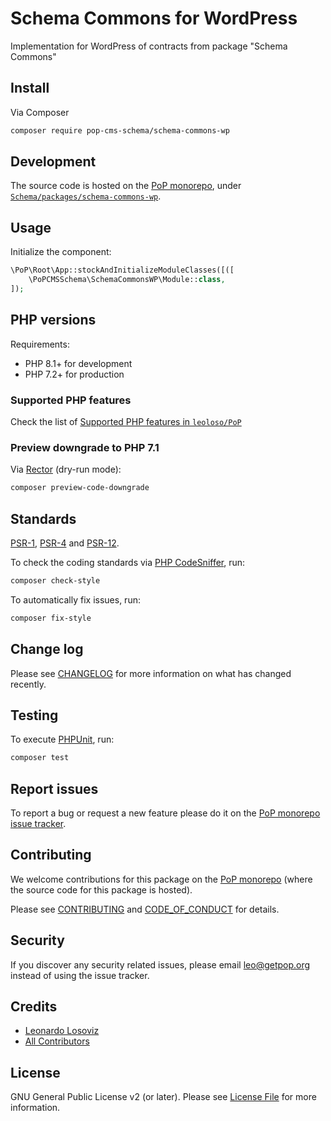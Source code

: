 # Schema Commons for WordPress

<!--
[![Build Status][ico-travis]][link-travis]
[![Quality Score][ico-code-quality]][link-code-quality]
[![Software License][ico-license]](LICENSE.md)
[![Latest Version on Packagist][ico-version]][link-packagist]
[![Coverage Status][ico-scrutinizer]][link-scrutinizer]
[![Total Downloads][ico-downloads]][link-downloads]
-->

Implementation for WordPress of contracts from package "Schema Commons"

## Install

Via Composer

``` bash
composer require pop-cms-schema/schema-commons-wp
```

## Development

The source code is hosted on the [PoP monorepo](https://github.com/leoloso/PoP), under [`Schema/packages/schema-commons-wp`](https://github.com/leoloso/PoP/tree/master/layers/Schema/packages/schema-commons-wp).

## Usage

Initialize the component:

``` php
\PoP\Root\App::stockAndInitializeModuleClasses([([
    \PoPCMSSchema\SchemaCommonsWP\Module::class,
]);
```

## PHP versions

Requirements:

- PHP 8.1+ for development
- PHP 7.2+ for production

### Supported PHP features

Check the list of [Supported PHP features in `leoloso/PoP`](https://github.com/leoloso/PoP/blob/master/docs/supported-php-features.md)

### Preview downgrade to PHP 7.1

Via [Rector](https://github.com/rectorphp/rector) (dry-run mode):

```bash
composer preview-code-downgrade
```

## Standards

[PSR-1](https://www.php-fig.org/psr/psr-1), [PSR-4](https://www.php-fig.org/psr/psr-4) and [PSR-12](https://www.php-fig.org/psr/psr-12).

To check the coding standards via [PHP CodeSniffer](https://github.com/squizlabs/PHP_CodeSniffer), run:

``` bash
composer check-style
```

To automatically fix issues, run:

``` bash
composer fix-style
```

## Change log

Please see [CHANGELOG](CHANGELOG.md) for more information on what has changed recently.

## Testing

To execute [PHPUnit](https://phpunit.de/), run:

``` bash
composer test
```

## Report issues

To report a bug or request a new feature please do it on the [PoP monorepo issue tracker](https://github.com/leoloso/PoP/issues).

## Contributing

We welcome contributions for this package on the [PoP monorepo](https://github.com/leoloso/PoP) (where the source code for this package is hosted).

Please see [CONTRIBUTING](CONTRIBUTING.md) and [CODE_OF_CONDUCT](CODE_OF_CONDUCT.md) for details.

## Security

If you discover any security related issues, please email leo@getpop.org instead of using the issue tracker.

## Credits

- [Leonardo Losoviz][link-author]
- [All Contributors][link-contributors]

## License

GNU General Public License v2 (or later). Please see [License File](LICENSE.md) for more information.

[ico-version]: https://img.shields.io/packagist/v/pop-cms-schema/schema-commons-wp.svg?style=flat-square
[ico-license]: https://img.shields.io/badge/license-GPLv2-brightgreen.svg?style=flat-square
[ico-travis]: https://img.shields.io/travis/pop-cms-schema/schema-commons-wp/master.svg?style=flat-square
[ico-scrutinizer]: https://img.shields.io/scrutinizer/coverage/g/pop-cms-schema/schema-commons-wp.svg?style=flat-square
[ico-code-quality]: https://img.shields.io/scrutinizer/g/pop-cms-schema/schema-commons-wp.svg?style=flat-square
[ico-downloads]: https://img.shields.io/packagist/dt/pop-cms-schema/schema-commons-wp.svg?style=flat-square

[link-packagist]: https://packagist.org/packages/pop-cms-schema/schema-commons-wp
[link-travis]: https://travis-ci.org/pop-cms-schema/schema-commons-wp
[link-scrutinizer]: https://scrutinizer-ci.com/g/pop-cms-schema/schema-commons-wp/code-structure
[link-code-quality]: https://scrutinizer-ci.com/g/pop-cms-schema/schema-commons-wp
[link-downloads]: https://packagist.org/packages/pop-cms-schema/schema-commons-wp
[link-author]: https://github.com/leoloso
[link-contributors]: ../../../../../../contributors
